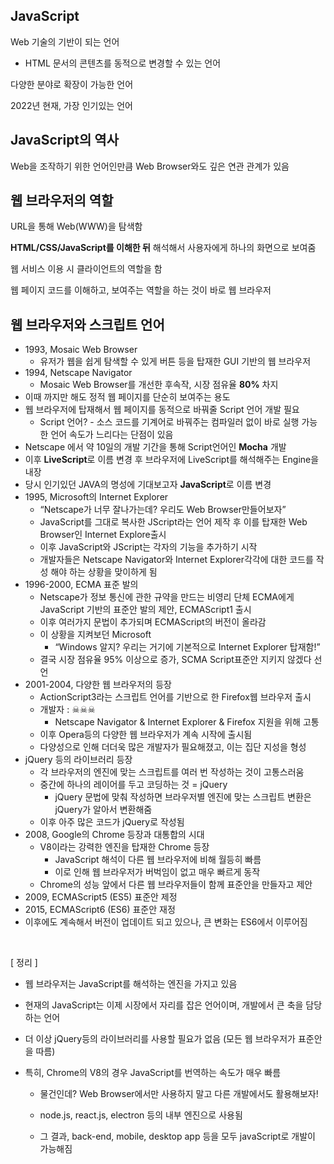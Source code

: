 ## JavaScript

Web 기술의 기반이 되는 언어

- HTML 문서의 콘텐츠를 동적으로 변경할 수 있는 언어

다양한 분야로 확장이 가능한 언어

2022년 현재, 가장 인기있는 언어



## JavaScript의 역사

Web을 조작하기 위한 언어인만큼 Web Browser와도 깊은 연관 관계가 있음



## 웹 브라우저의 역할

URL을 통해 Web(WWW)을 탐색함

**HTML/CSS/JavaScript를 이해한 뒤** 해석해서 사용자에게 하나의 화면으로 보여줌

웹 서비스 이용 시 클라이언트의 역할을 함

웹 페이지 코드를 이해하고, 보여주는 역할을 하는 것이 바로 웹 브라우저



## 웹 브라우저와 스크립트 언어

- 1993, Mosaic Web Browser
  - 유저가 웹을 쉽게 탐색할 수 있게 버튼 등을 탑재한 GUI 기반의 웹 브라우저
- 1994, Netscape Navigator
  - Mosaic Web Browser를 개선한 후속작, 시장 점유율 **80%** 차지
- 이때 까지만 해도 정적 웹 페이지를 단순히 보여주는 용도
- 웹 브라우저에 탑재해서 웹 페이지를 동적으로 바꿔줄 Script 언어 개발 필요
  - Script 언어? - 소스 코드를 기계어로 바꿔주는 컴파일러 없이 바로 실행 가능한 언어 속도가 느리다는 단점이 있음
- Netscape 에서 약 10일의 개발 기간을 통해 Script언어인 **Mocha** 개발
- 이후 **LiveScript**로 이름 변경 후 브라우저에 LiveScript를 해석해주는 Engine을 내장
- 당시 인기있던 JAVA의 명성에 기대보고자 **JavaScript**로 이름 변경
- 1995, Microsoft의 Internet Explorer
  - “Netscape가 너무 잘나가는데? 우리도 Web Browser만들어보자”
  - JavaScript를 그대로 복사한 JScript라는 언어 제작 후 이를 탑재한 Web Browser인 Internet Explore출시
  - 이후 JavaScript와 JScript는 각자의 기능을 추가하기 시작
  - 개발자들은 Netscape Navigator와 Internet Explorer각각에 대한 코드를 작성 해야 하는 상황을 맞이하게 됨
- 1996-2000, ECMA 표준 발의
  - Netscape가 정보 통신에 관한 규약을 만드는 비영리 단체 ECMA에게 JavaScript 기반의 표준안 발의 제안, ECMAScript1 출시
  - 이후 여러가지 문법이 추가되며 ECMAScript의 버전이 올라감
  - 이 상황을 지켜보던 Microsoft
    - “Windows 알지? 우리는 거기에 기본적으로 Internet Explorer 탑재함!”
  - 결국 시장 점유율 95% 이상으로 증가, SCMA Script표준안 지키지 않겠다 선언
- 2001-2004, 다양한 웹 브라우저의 등장
  - ActionScript3라는 스크립트 언어를 기반으로 한 Firefox웹 브라우저 출시
  - 개발자 : ☠☠☠
    - Netscape Navigator & Internet Explorer & Firefox 지원을 위해 고통
  - 이후 Opera등의 다양한 웹 브라우저가 계속 시작에 출시됨
  - 다양성으로 인해 더더욱 많은 개발자가 필요해졌고, 이는 집단 지성을 형성
- jQuery 등의 라이브러리 등장
  - 각 브라우저의 엔진에 맞는 스크립트를 여러 번 작성하는 것이 고통스러움
  - 중간에 하나의 레이어를 두고 코딩하는 것 = jQuery
    - jQuery 문법에 맞춰 작성하면 브라우저별 엔진에 맞는 스크립트 변환은 jQuery가 알아서 변환해줌
  - 이후 아주 많은 코드가 jQuery로 작성됨
- 2008, Google의 Chrome 등장과 대통합의 시대
  - V8이라는 강력한 엔진을 탑재한 Chrome 등장
    - JavaScript 해석이 다른 웹 브라우저에 비해 월등히 빠름
    - 이로 인해 웹 브라우저가 버벅임이 없고 매우 빠르게 동작
  - Chrome의 성능 앞에서 다른 웹 브라우저들이 함께 표준안을 만들자고 제안
- 2009, ECMAScript5 (ES5) 표준안 제정
- 2015, ECMAScript6 (ES6) 표준안 재정
- 이후에도 계속해서 버전이 업데이트 되고 있으나, 큰 변화는 ES6에서 이루어짐

<br>

[ 정리 ]

- 웹 브라우저는 JavaScript를 해석하는 엔진을 가지고 있음

- 현재의 JavaScript는 이제 시장에서 자리를 잡은 언어이며, 개발에서 큰 축을 담당하는 언어

- 더 이상 jQuery등의 라이브러리를 사용할 필요가 없음 (모든 웹 브라우저가 표준안을 따름)

- 특히, Chrome의 V8의 경우 JavaScript를 번역하는 속도가 매우 빠름

  - 물건인데? Web Browser에서만 사용하지 말고 다른 개발에서도 활용해보자!

  - node.js, react.js, electron 등의 내부 엔진으로 사용됨

  - 그 결과, back-end, mobile, desktop app 등을 모두 javaScript로 개발이 가능해짐

    

